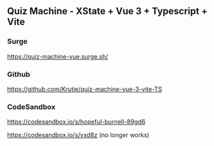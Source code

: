 ## Quiz Machine - XState + Vue 3 + Typescript + Vite

### Surge 
https://quiz-machine-vue.surge.sh/ 

### Github
https://github.com/Krutie/quiz-machine-vue-3-vite-TS 

### CodeSandbox
https://codesandbox.io/s/hopeful-burnell-89gd6

https://codesandbox.io/s/vxd8z (no longer works)